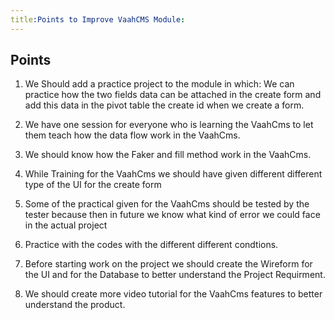 ```yaml
---
title:Points to Improve VaahCMS Module:
---
```


## Points

1. We Should add a practice project to the module in which:
We can practice how the two fields data can be attached in the create form and add this data in the pivot table the create id when we create a form.

2. We have one session for everyone who is learning the VaahCms to let them teach how the data flow work
in the VaahCms.

3. We should know how the Faker and fill method work in the VaahCms.

4. While Training for the VaahCms we should have given different different type of the UI for the create form 

5. Some of  the practical given for the VaahCms should be tested by the tester because then in future we know what kind of error we could face in the actual project

6. Practice with the codes with the different different condtions. 

7. Before starting work on the project we should create the Wireform for the UI and for the Database to better understand the Project Requirment.
8. We should create more video tutorial for the VaahCms features to better understand the product.


